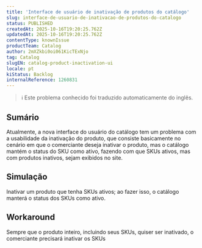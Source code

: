 ```yaml
---
title: 'Interface de usuário de inativação de produtos do catálogo'
slug: interface-de-usuario-de-inativacao-de-produtos-do-catalogo
status: PUBLISHED
createdAt: 2025-10-16T19:20:25.762Z
updatedAt: 2025-10-16T19:20:25.762Z
contentType: knownIssue
productTeam: Catalog
author: 2mXZkbi0oi061KicTExNjo
tag: Catalog
slugEN: catalog-product-inactivation-ui
locale: pt
kiStatus: Backlog
internalReference: 1260831
---
```


>ℹ️ Este problema conhecido foi traduzido automaticamente do inglês.

## Sumário


Atualmente, a nova interface do usuário do catálogo tem um problema com a usabilidade da inativação do produto, que consiste basicamente no cenário em que o comerciante deseja inativar o produto, mas o catálogo mantém o status do SKU como ativo, fazendo com que SKUs ativos, mas com produtos inativos, sejam exibidos no site.
## Simulação



Inativar um produto que tenha SKUs ativos; ao fazer isso, o catálogo manterá o status dos SKUs como ativo.


## Workaround


Sempre que o produto inteiro, incluindo seus SKUs, quiser ser inativado, o comerciante precisará inativar os SKUs



